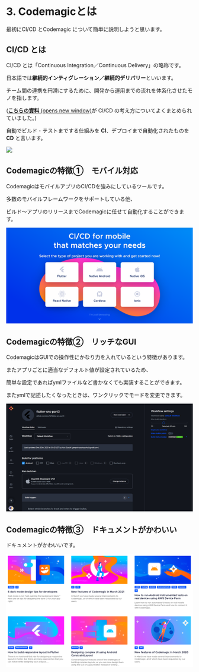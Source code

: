 # 3. Codemagicとは

最初にCI/CD とCodemagic について簡単に説明しようと思います。

## CI/CD とは <a href="#ci-cd-toha" id="ci-cd-toha"></a>

CI/CD とは「Continuous Integration／Continuous Delivery」の略称です。

日本語では**継続的インティグレーション／継続的デリバリー**といいます。

チーム間の連携を円滑にするために、開発から運用までの流れを体系化させたモノを指します。

([**こちらの資料** (opens new window)](https://www2.circleci.com/rs/485-ZMH-626/images/001\_DevOpsCulture.pdf)が CI/CD の考え方についてよくまとめられていました。)

自動でビルド・テストまでする仕組みを **CI**、デプロイまで自動化されたものを **CD** と言います。

![](https://markingcloud.github.io/handson-markdowne-editor\_part3-githubactions/vuepress/docs/curriculums/cicd.png)

## Codemagicの特徴①　モバイル対応

CodemagicはモバイルアプリのCI/CDを強みにしているツールです。

多数のモバイルフレームワークをサポートしている他、

ビルド～アプリのリリースまでCodemagicに任せて自動化することができます。

![](<.gitbook/assets/image (11).png>)

## Codemagicの特徴②　リッチなGUI

CodemagicはGUIでの操作性にかなり力を入れているという特徴があります。

またアプリごとに適当なデフォルト値が設定されているため、

簡単な設定であればymlファイルなど書かなくても実装することができます。

またymlで記述したくなったときは、ワンクリックでモードを変更できます。

![](<.gitbook/assets/image (7).png>)

## Codemagicの特徴③　ドキュメントがかわいい

ドキュメントがかわいいです。

![](<.gitbook/assets/image (9).png>)
